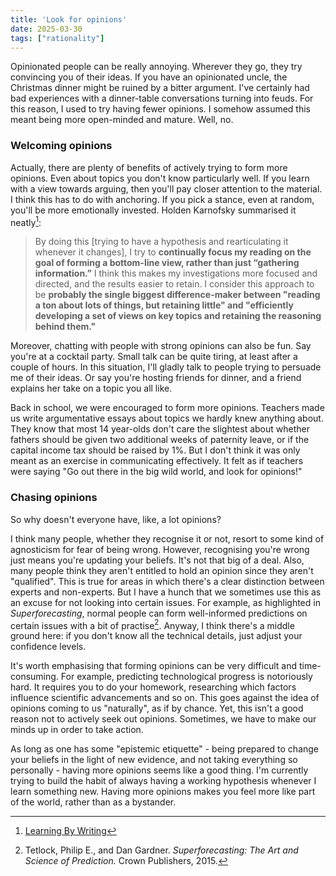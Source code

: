 ```yaml
---
title: 'Look for opinions'
date: 2025-03-30
tags: ["rationality"]
---
```


Opinionated people can be really annoying. Wherever they go, they try convincing you of their ideas. If you have an opinionated uncle, the Christmas dinner might be ruined by a bitter argument. I've certainly had bad experiences with a dinner-table conversations turning into feuds. For this reason, I used to try having fewer opinions. I somehow assumed this meant being more open-minded and mature. Well, no.

### Welcoming opinions
Actually, there are plenty of benefits of actively trying to form more opinions. Even about topics you don't know particularly well. If you learn with a view towards arguing, then you'll pay closer attention to the material. I think this has to do with anchoring. If you pick a stance, even at random, you'll be more emotionally invested. Holden Karnofsky summarised it neatly[^1]:

> By doing this [trying to have a hypothesis and rearticulating it whenever it changes], I try to **continually focus my reading on the goal of forming a bottom-line view, rather than just “gathering information.”** I think this makes my investigations more focused and directed, and the results easier to retain. I consider this approach to be **probably the single biggest difference-maker between "reading a ton about lots of things, but retaining little" and "efficiently developing a set of views on key topics and retaining the reasoning behind them."**

Moreover, chatting with people with strong opinions can also be fun. Say you're at a cocktail party. Small talk can be quite tiring, at least after a couple of hours. In this situation, I'll gladly talk to people trying to persuade me of their ideas. Or say you're hosting friends for dinner, and a friend explains her take on a topic you all like.

Back in school, we were encouraged to form more opinions. Teachers made us write argumentative essays about topics we hardly knew anything about. They know that most 14 year-olds don't care the slightest about whether fathers should be given two additional weeks of paternity leave, or if the capital income tax should be raised by 1%. But I don't think it was only meant as an exercise in communicating effectively. It felt as if teachers were saying "Go out there in the big wild world, and look for opinions!"

### Chasing opinions
So why doesn't everyone have, like, a lot opinions?

I think many people, whether they recognise it or not, resort to some kind of agnosticism for fear of being wrong. However, recognising you're wrong just means you're updating your beliefs. It's not that big of a deal. Also, many people think they aren't entitled to hold an opinion since they aren't "qualified". This is true for areas in which there's a clear distinction between experts and non-experts. But I have a hunch that we sometimes use this as an excuse for not looking into certain issues. For example, as highlighted in *Superforecasting*, normal people can form well-informed predictions on certain issues with a bit of practise[^2]. Anyway, I think there's a middle ground here: if you don't know all the technical details, just adjust your confidence levels.

It's worth emphasising that forming opinions can be very difficult and time-consuming. For example, predicting technological progress is notoriously hard. It requires you to do your homework, researching which factors influence scientific advancements and so on. This goes against the idea of opinions coming to us "naturally", as if by chance. Yet, this isn't a good reason not to actively seek out opinions. Sometimes, we have to make our minds up in order to take action.

As long as one has some "epistemic etiquette" - being prepared to change your beliefs in the light of new evidence, and not taking everything so personally - having more opinions seems like a good thing. I'm currently trying to build the habit of always having a working hypothesis whenever I learn something new. Having more opinions makes you feel more like part of the world, rather than as a bystander.

[^1]: [Learning By Writing](https://www.cold-takes.com/learning-by-writing)
[^2]: Tetlock, Philip E., and Dan Gardner. *Superforecasting: The Art and Science of Prediction.* Crown Publishers, 2015.